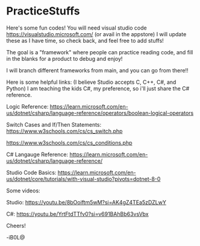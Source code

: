 # PracticeStuffs

Here's some fun codes! 
You will need visual studio code https://visualstudio.microsoft.com/ (or avail in the appstore)
I will update these as I have time, so check back, and feel free to add stuffs! 

The goal is a "framework" where people can practice reading code, and fill in the blanks for a product to debug and enjoy! 

I will branch different frameworks from main, and you can go from there!! 

Here is some helpful links: (I believe Studio accepts C, C++, C#, and Python) 
I am teaching the kids C#, my preference, so i'll just share the C# reference.

Logic Reference:
https://learn.microsoft.com/en-us/dotnet/csharp/language-reference/operators/boolean-logical-operators

Switch Cases and If/Then Statements:
https://www.w3schools.com/cs/cs_switch.php

https://www.w3schools.com/cs/cs_conditions.php

C# Langauge Reference:
https://learn.microsoft.com/en-us/dotnet/csharp/language-reference/

Studio Code Basics:
https://learn.microsoft.com/en-us/dotnet/core/tutorials/with-visual-studio?pivots=dotnet-8-0

Some videos:

Studio:
https://youtu.be/8bOoiftm5wM?si=AK4gZ4TEa5zDZLwY

C#:
https://youtu.be/YrtFtdTTfv0?si=v691BAhBb63vsVbx

Cheers!

-iB0L@
